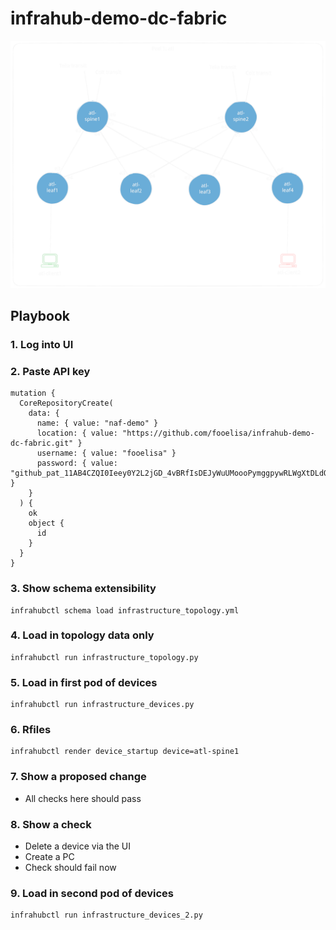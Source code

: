 # infrahub-demo-dc-fabric

![infrahub-demo-dc-fabric drawing](./infrahub-demo-dc-fabric.excalidraw.svg)

## Playbook

### 1. Log into UI
### 2. Paste API key
```
mutation {
  CoreRepositoryCreate(
    data: {
      name: { value: "naf-demo" }
      location: { value: "https://github.com/fooelisa/infrahub-demo-dc-fabric.git" }
      username: { value: "fooelisa" }
      password: { value: "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" }
    }
  ) {
    ok
    object {
      id
    }
  }
}
```
### 3. Show schema extensibility
```
infrahubctl schema load infrastructure_topology.yml
```
### 4. Load in topology data only
```
infrahubctl run infrastructure_topology.py
```
### 5. Load in first pod of devices
```
infrahubctl run infrastructure_devices.py
```
### 6. Rfiles
```
infrahubctl render device_startup device=atl-spine1
```
### 7. Show a proposed change
  - All checks here should pass
### 8. Show a check
  - Delete a device via the UI
  - Create a PC
  - Check should fail now
### 9. Load in second pod of devices
```
infrahubctl run infrastructure_devices_2.py
```